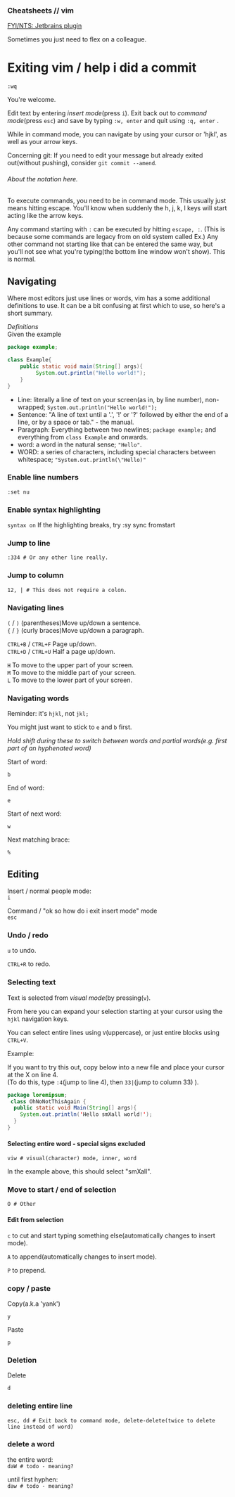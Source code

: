 ### Cheatsheets // vim

[FYI/NTS: Jetbrains plugin](https://plugins.jetbrains.com/plugin/164-ideavim)

Sometimes you just need to flex on a colleague.

# Exiting vim / help i did a commit
```
:wq
```
You're welcome.

Edit text by entering _insert mode_(press ```i```). 
Exit back out to _command mode_(press ```esc```) and save by typing ```:w, enter``` and quit using ```:q, enter``` .

While in command mode, you can navigate by using your cursor or 'hjkl', as well as your arrow keys.

Concerning git: If you need to edit your message but already exited out(without pushing), consider ```git commit --amend```.

###### About the notation here.

To execute commands, you need to be in command mode. This usually just means hitting escape. 
You'll know when suddenly the h, j, k, l keys will start acting like the arrow keys. 

Any command starting with ```:``` can be executed by hitting ```escape, :```.
(This is because some commands are legacy from on old system called Ex.)
Any other command not starting like that can be entered the same way, but you'll not see what you're typing(the bottom line window won't show). This is normal.

## Navigating

Where most editors just use lines or words, vim has a some additional definitions to use.
It can be a bit confusing at first which to use, so here's a short summary.

*Definitions*  
Given the example 
```java
package example;

class Example{
    public static void main(String[] args){
         System.out.println("Hello world!");
    }
}
```
- Line: literally a line of text on your screen(as in, by line number), non-wrapped; ```System.out.println("Hello world!");```
- Sentence: "A line of text until a '.', '!' or '?' followed by either the end of a line, or by a space or tab." - the manual.
- Paragraph: Everything between two newlines; ```package example;``` and everything from ```class Example``` and onwards.
- word: a word in the natural sense; ```"Hello"```.
- WORD: a series of characters, including special characters between whitespace; ```"System.out.println(\"Hello)"```

### Enable line numbers

```:set nu```

### Enable syntax highlighting

```syntax on```
If the highlighting breaks, try :sy sync fromstart

### Jump to line

```:334 # Or any other line really.```

### Jump to column

```12, | # This does not require a colon.```

### Navigating lines

```(``` / ```)``` (parentheses)Move up/down a sentence.  
```{``` / ```}``` (curly braces)Move up/down a paragraph.  

```CTRL+B``` / ```CTRL+F``` Page up/down.  
```CTRL+D``` / ```CTRL+U``` Half a page up/down.

```H``` To move to the upper part of your screen.  
```M``` To move to the middle part of your screen.  
```L``` To move to the lower part of your screen.  

### Navigating words

Reminder: it's ```hjkl```, not ```jkl;```

You might just want to stick to ```e``` and ```b``` first.

_Hold shift during these to switch between words and partial words(e.g. first part of an hyphenated word)_

Start of word: 

```b```

End of word: 

```e```

Start of next word: 

```w```

Next matching brace:

```%```

## Editing

Insert / normal people mode:  
```i```

Command / "ok so how do i exit insert mode" mode  
```esc```

### Undo / redo

```u``` to undo.

```CTRL+R``` to redo.

### Selecting text

Text is selected from _visual mode_(by pressing(```v```).

From here you can expand your selection starting at your cursor using the ```hjkl``` navigation keys.

You can select entire lines using ```V```(uppercase), or just entire blocks using ```CTRL+V```.

Example:

If you want to try this out, copy below into a new file and place your cursor at the X on line 4.  
(To do this, type ```:4```(jump to line 4), then ```33|```(jump to column 33) ).

```java
package loremipsum;
 class OhNoNotThisAgain {
  public static void Main(String[] args){
    System.out.println('Hello smXall world!');
  }
}
```

#### Selecting entire word - special signs excluded

```viw # visual(character) mode, inner, word```

In the example above, this should select "smXall".

### Move to start / end of selection

```O # Other```

#### Edit from selection

```c``` to cut and start typing something else(automatically changes to insert mode).

```A``` to append(automatically changes to insert mode).

```P``` to prepend.

### copy / paste 

Copy(a.k.a 'yank')

```y```

Paste

```p```

### Deletion

Delete 

```d```

### deleting entire line  

```esc, dd # Exit back to command mode, delete-delete(twice to delete line instead of word)```

### delete a word

the entire word:  
```daW # todo - meaning?```

until first hyphen:  
```daw # todo - meaning?```





